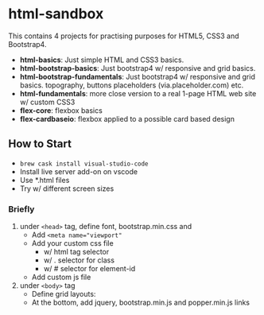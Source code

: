 # html-sandbox

This contains 4 projects for practising purposes for HTML5, CSS3 and Bootstrap4.

* **html-basics**: Just simple HTML and CSS3 basics.
* **html-bootstrap-basics**: Just bootstrap4 w/ responsive and grid basics.
* **html-bootstrap-fundamentals**: Just bootstrap4 w/ responsive and grid basics. topography, buttons placeholders (via.placeholder.com) etc.
* **html-fundamentals**: more close  version to a real 1-page HTML web site w/ custom CSS3
* **flex-core**: flexbox basics
* **flex-cardbaseio**: flexbox applied to a possible card based design 

## How to Start

* `brew cask install visual-studio-code`
* Install live server add-on on vscode
* Use *.html files
* Try w/ different screen sizes

### Briefly

1. under `<head>` tag, define font, bootstrap.min.css and
   * Add `<meta name="viewport"`
   * Add your custom css file
       * w/ html tag selector
       * w/ . selector for class
       * w/ # selector for element-id
   * Add custom js file
2. under `<body>` tag
   * Define grid layouts:
   * At the bottom, add jquery, bootstrap.min.js and popper.min.js links



